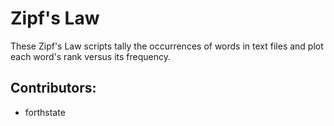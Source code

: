 # Zipf's Law

These Zipf's Law scripts tally the occurrences of words in text
files and plot each word's rank versus its frequency.

## Contributors:
- forthstate

